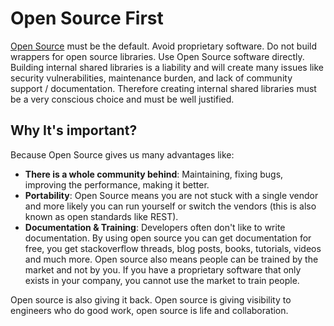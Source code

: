 # Open Source First

[Open Source](https://en.wikipedia.org/wiki/Open_source) must be the default. Avoid proprietary software. Do not build wrappers for open source libraries. Use Open Source software directly. Building internal shared libraries is a liability and will create many issues like security vulnerabilities, maintenance burden, and lack of community support / documentation. Therefore creating internal shared libraries must be a very conscious choice and must be well justified.

## Why It's important?

Because Open Source gives us many advantages like:
* **There is a whole community behind**: Maintaining, fixing bugs, improving the performance, making it better.
* **Portability**: Open Source means you are not stuck with a single vendor and more likely you can run yourself or switch the vendors (this is also known as open standards like REST).
* **Documentation & Training**: Developers often don't like to write documentation. By using open source you can get documentation for free, you get stackoverflow threads, blog posts, books, tutorials, videos and much more. Open source also means people can be trained by the market and not by you. If you have a proprietary software that only exists in your company, you cannot use the market to train people.

Open source is also giving it back. Open source is giving visibility to engineers who do good work, open source is life and collaboration.